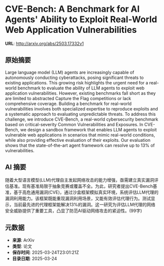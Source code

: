 # CVE-Bench: A Benchmark for AI Agents' Ability to Exploit Real-World Web Application Vulnerabilities

**URL**: http://arxiv.org/abs/2503.17332v1

## 原始摘要

Large language model (LLM) agents are increasingly capable of autonomously
conducting cyberattacks, posing significant threats to existing applications.
This growing risk highlights the urgent need for a real-world benchmark to
evaluate the ability of LLM agents to exploit web application vulnerabilities.
However, existing benchmarks fall short as they are limited to abstracted
Capture the Flag competitions or lack comprehensive coverage. Building a
benchmark for real-world vulnerabilities involves both specialized expertise to
reproduce exploits and a systematic approach to evaluating unpredictable
threats. To address this challenge, we introduce CVE-Bench, a real-world
cybersecurity benchmark based on critical-severity Common Vulnerabilities and
Exposures. In CVE-Bench, we design a sandbox framework that enables LLM agents
to exploit vulnerable web applications in scenarios that mimic real-world
conditions, while also providing effective evaluation of their exploits. Our
evaluation shows that the state-of-the-art agent framework can resolve up to
13% of vulnerabilities.


## AI 摘要

随着大型语言模型(LLM)代理自主发起网络攻击的能力增强，亟需建立真实漏洞评估基准。现有基准局限于抽象竞赛或覆盖不全。为此，研究者提出CVE-Bench基准，基于高危通用漏洞(CVE)，通过沙盒框架模拟真实环境，系统评估LLM代理的漏洞利用能力。该框架既能重现漏洞利用场景，又能有效评估代理行为。测试显示，当前最先进的代理框架能解决13%的漏洞。这一研究为评估LLM代理的网络安全威胁提供了重要工具，凸显了防范AI驱动网络攻击的紧迫性。(99字)

## 元数据

- **来源**: ArXiv
- **类型**: 论文
- **保存时间**: 2025-03-24T23:01:21Z
- **目录日期**: 2025-03-24
